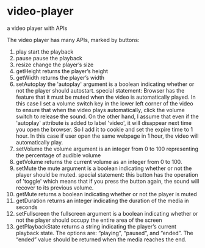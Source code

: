 # video-player
a video player with APIs

The video player has many APIs, marked by buttons:
1. play
    start the playback
2. pause
    pause the playback
3. resize
    change the player’s size
4. getHeight
    returns the player’s height
5. getWidth
    returns the player’s width
6. setAutoplay
    the 'autoplay' argument is a boolean indicating whether or not the player should autostart.
    special statement: Browser has the feature that it must be muted when the video is automatically played. In this case I set a volume switch key in the lower left corner of the video to ensure that when the video plays automatically, click the volume switch to release the sound.
    On the other hand, I assume that even if the 'autoplay' attribute is added to label 'video', it will disappear next time you open the browser. So I add it to cookie and set the expire time to 1 hour. In this case if user open the same webpage in 1 hour, the video will automatically play.
7. setVolume
    the volume argument is an integer from 0 to 100 representing the percentage of audible volume
8. getVolume
    returns the current volume as an integer from 0 to 100.
9. setMute
    the mute argument is a boolean indicating whether or not the player should be muted.
    special statement: this button has the operation of 'toggle' which means that if you press the button again, the sound will recover to its previous volume.
10. getMute
    returns a boolean indicating whether or not the player is muted
11. getDuration
    returns an integer indicating the duration of the media in seconds
12. setFullscreen
    the fullscreen argument is a boolean indicating whether or not the player should occupy the entire area of the screen
13. getPlaybackState
    returns a string indicating the player’s current playback state. The options are: “playing”, “paused”, and “ended”. The “ended” value should be returned when the media reaches the end.
    
